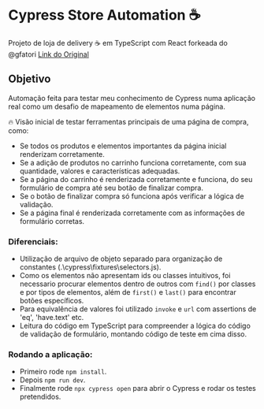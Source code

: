 # Cypress Store Automation ☕
Projeto de loja de delivery ☕ em TypeScript com React forkeada do @gfatori [Link do Original](https://github.com/gfatori/react-coffee-delivery)

## Objetivo

Automação feita para testar meu conhecimento de Cypress numa aplicação real como um desafio de mapeamento de elementos numa página.

:fire: Visão inicial de testar ferramentas principais de uma página de compra, como:
- Se todos os produtos e elementos importantes da página inicial renderizam corretamente.
- Se a adição de produtos no carrinho funciona corretamente, com sua quantidade, valores e características adequadas.
- Se a página do carrinho é renderizada corretamente e funciona, do seu formulário de compra até seu botão de finalizar compra.
- Se o botão de finalizar compra só funciona após verificar a lógica de validação.
- Se a página final é renderizada corretamente com as informações de formulário corretas.

### Diferenciais:
- Utilização de arquivo de objeto separado para organização de constantes (.\cypress\fixtures\selectors.js).
- Como os elementos não apresentam ids ou classes intuitivos, foi necessario procurar elementos dentro de outros com `find()` por classes e por tipos de elementos, além de `first()` e `last()` para encontrar botões específicos.
- Para equivalência de valores foi utilizado `invoke` e `url` com assertions de 'eq', 'have.text' etc.
- Leitura do código em TypeScript para compreender a lógica do código de validação de formulário, montando código de teste em cima disso.

### Rodando a aplicação:
- Primeiro rode `npm install`.
- Depois `npm run dev`.
- Finalmente rode `npx cypress open` para abrir o Cypress e rodar os testes pretendidos. 

